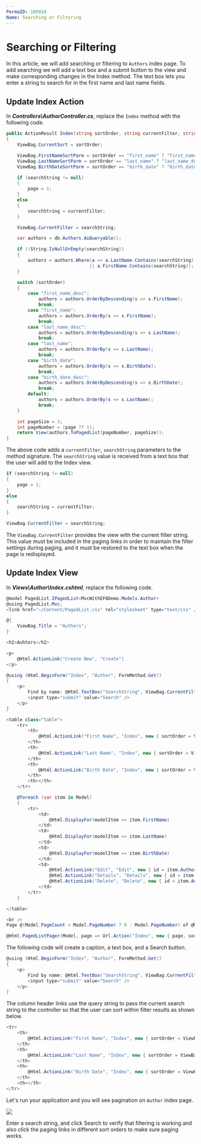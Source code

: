 ```yaml
---
PermaID: 100010
Name: Searching or Filtering
---
```


# Searching or Filtering

In this article, we will add searching or filtering to `Authors` index page. To add searching we will add a text box and a submit button to the view and make corresponding changes in the Index method. The text box lets you enter a string to search for in the first name and last name fields. 

## Update Index Action

In ***Controllers\AuthorController.cs***, replace the `Index` method with the following code.

```csharp
public ActionResult Index(string sortOrder, string currentFilter, string searchString, int? page)
{
    ViewBag.CurrentSort = sortOrder;

    ViewBag.FirstNameSortParm = sortOrder == "first_name" ? "first_name_desc" : "first_name";
    ViewBag.LastNameSortParm = sortOrder == "last_name" ? "last_name_desc" : "last_name";
    ViewBag.BirthDateSortParm = sortOrder == "birth_date" ? "birth_date_desc" : "birth_date";

    if (searchString != null)
    {
        page = 1;
    }
    else
    {
        searchString = currentFilter;
    }

    ViewBag.CurrentFilter = searchString;

    var authors = db.Authors.AsQueryable();

    if (!String.IsNullOrEmpty(searchString))
    {
        authors = authors.Where(a => a.LastName.Contains(searchString)
                               || a.FirstName.Contains(searchString));
    }

    switch (sortOrder)
    {                
        case "first_name_desc":
            authors = authors.OrderByDescending(s => s.FirstName);
            break;
        case "first_name":
            authors = authors.OrderBy(s => s.FirstName);
            break;
        case "last_name_desc":
            authors = authors.OrderByDescending(s => s.LastName);
            break;
        case "last_name":
            authors = authors.OrderBy(s => s.LastName);
            break;
        case "birth_date":
            authors = authors.OrderBy(s => s.BirthDate);
            break;
        case "birth_date_desc":
            authors = authors.OrderByDescending(s => s.BirthDate);
            break;
        default:
            authors = authors.OrderBy(s => s.LastName);
            break;
    }

    int pageSize = 3;
    int pageNumber = (page ?? 1);
    return View(authors.ToPagedList(pageNumber, pageSize));
}
```

The above code adds a `currentFilter`, `searchString` parameters to the method signature. The `searchString` value is received from a text box that the user will add to the Index view.

```csharp
if (searchString != null)
{
    page = 1;
}
else
{
    searchString = currentFilter;
}

ViewBag.CurrentFilter = searchString;
```

The `ViewBag.CurrentFilter` provides the view with the current filter string. This value must be included in the paging links in order to maintain the filter settings during paging, and it must be restored to the text box when the page is redisplayed.

## Update Index View

In ***Views\Author\Index.cshtml***, replace the following code. 

```csharp
@model PagedList.IPagedList<MvcWithEF6Demo.Models.Author>
@using PagedList.Mvc;
<link href="~/Content/PagedList.css" rel="stylesheet" type="text/css" />

@{
    ViewBag.Title = "Authors";
}

<h2>Auhtors</h2>

<p>
    @Html.ActionLink("Create New", "Create")
</p>

@using (Html.BeginForm("Index", "Author", FormMethod.Get))
{
    <p>
        Find by name: @Html.TextBox("SearchString", ViewBag.CurrentFilter as string)
        <input type="submit" value="Search" />
    </p>
}

<table class="table">
    <tr>
        <th>
            @Html.ActionLink("First Name", "Index", new { sortOrder = ViewBag.FirstNameSortParm, currentFilter = ViewBag.CurrentFilter })
        </th>
        <th>
            @Html.ActionLink("Last Name", "Index", new { sortOrder = ViewBag.LastNameSortParm, currentFilter = ViewBag.CurrentFilter })
        </th>
        <th>
            @Html.ActionLink("Birth Date", "Index", new { sortOrder = ViewBag.BirthDateSortParm, currentFilter = ViewBag.CurrentFilter })
        </th>
        <th></th>
    </tr>

    @foreach (var item in Model)
    {
        <tr>
            <td>
                @Html.DisplayFor(modelItem => item.FirstName)
            </td>
            <td>
                @Html.DisplayFor(modelItem => item.LastName)
            </td>
            <td>
                @Html.DisplayFor(modelItem => item.BirthDate)
            </td>
            <td>
                @Html.ActionLink("Edit", "Edit", new { id = item.AuthorId }) |
                @Html.ActionLink("Details", "Details", new { id = item.AuthorId }) |
                @Html.ActionLink("Delete", "Delete", new { id = item.AuthorId })
            </td>
        </tr>
    }

</table>

<br />
Page @(Model.PageCount < Model.PageNumber ? 0 : Model.PageNumber) of @Model.PageCount

@Html.PagedListPager(Model, page => Url.Action("Index", new { page, sortOrder = ViewBag.CurrentSort, currentFilter = ViewBag.CurrentFilter }))
```

The following code will create a caption, a text box, and a Search button.

```csharp
@using (Html.BeginForm("Index", "Author", FormMethod.Get))
{
    <p>
        Find by name: @Html.TextBox("SearchString", ViewBag.CurrentFilter as string)
        <input type="submit" value="Search" />
    </p>
}
```

The column header links use the query string to pass the current search string to the controller so that the user can sort within filter results as shown below.

```csharp
<tr>
    <th>
        @Html.ActionLink("First Name", "Index", new { sortOrder = ViewBag.FirstNameSortParm, currentFilter = ViewBag.CurrentFilter })
    </th>
    <th>
        @Html.ActionLink("Last Name", "Index", new { sortOrder = ViewBag.LastNameSortParm, currentFilter = ViewBag.CurrentFilter })
    </th>
    <th>
        @Html.ActionLink("Birth Date", "Index", new { sortOrder = ViewBag.BirthDateSortParm, currentFilter = ViewBag.CurrentFilter })
    </th>
    <th></th>
</tr>
```

Let's run your application and you will see pagination on `Author` index page.

<img src="https://raw.githubusercontent.com/zzzprojects/learn-orm/master/mvc-with-entity-framework-6/images/searching-or-filtering-1.png">

Enter a search string, and click Search to verify that filtering is working and also click the paging links in different sort orders to make sure paging works.

